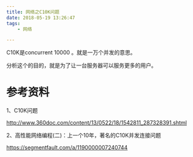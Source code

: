 ```yaml
---
title: 网络之C10K问题
date: 2018-05-19 13:26:47
tags:
	- 网络

---
```




C10K是concurrent 10000 。就是一万个并发的意思。

分析这个的目的，就是为了让一台服务器可以服务更多的用户。



# 参考资料

1、C10K问题

http://www.360doc.com/content/13/0522/18/1542811_287328391.shtml

2、高性能网络编程(二)：上一个10年，著名的C10K并发连接问题

https://segmentfault.com/a/1190000007240744